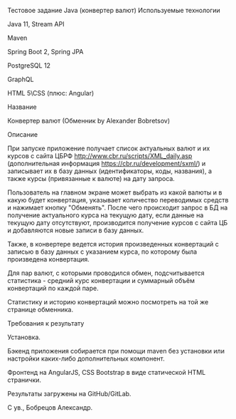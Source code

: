 Тестовое задание Java (конвертер валют)
Используемые технологии

Java 11, Stream API

Maven

Spring Boot 2, Spring JPA

PostgreSQL 12

GraphQL

HTML 5\CSS (плюс: Angular)

Название

Конвертер валют (Обменник by Alexander Bobretsov)

Описание

При запуске приложение получает список актуальных валют и их курсов с сайта ЦБРФ http://www.cbr.ru/scripts/XML_daily.asp (дополнительная информация https://cbr.ru/development/sxml/) и записывает их в базу данных (идентификаторы, коды, названия), а также курсы (привязанные к валюте) на дату запроса.

Пользователь на главном экране может выбрать из какой валюты и в какую будет конвертация, указывает количество переводимых средств и нажимает кнопку "Обменять". После чего происходит запрос в БД на получение актуального курса на текущую дату, если данные на текущую дату отсутствуют, производится получение курсов с сайта ЦБ и добавляются новые записи в базу данных.

Также, в конвертере ведется история произведенных конвертаций с записью в базу данных с указанием курса, по которому была произведена конвертация.

Для пар валют, с которыми проводился обмен, подсчитывается статистика - средний курс конвертации и суммарный объём конвертаций по каждой паре.

Статистику и историю конвертаций можно посмотреть на той же странице обменника.

Требования к результату

Установка.

Бэкенд приложения собирается при помощи maven без установки или настройки каких-либо дополнительных компонент.

Фронтенд на AngularJS, CSS Bootstrap в виде статической HTML странички.

Результаты загружены на GitHub/GitLab.

С ув., Бобрецов Александр.